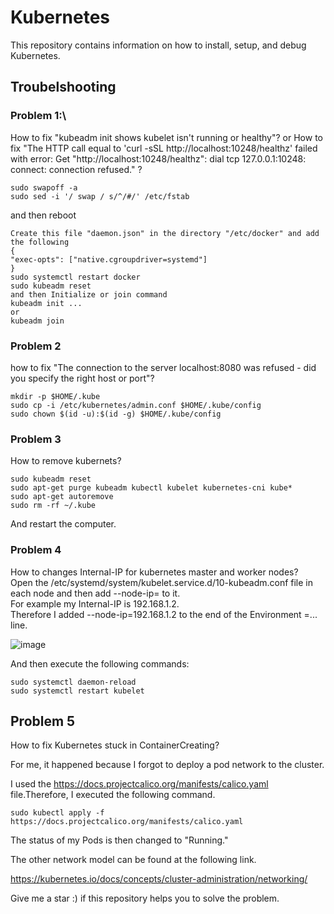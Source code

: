 # Kubernetes
This repository contains information on how to install, setup, and debug Kubernetes.

## Troubelshooting
### Problem 1:\
How to fix "kubeadm init shows kubelet isn't running or healthy"?
or 
How to fix "The HTTP call equal to 'curl -sSL http://localhost:10248/healthz' failed with error: Get "http://localhost:10248/healthz": dial tcp 127.0.0.1:10248: connect: connection refused." ? 
```
sudo swapoff -a
sudo sed -i '/ swap / s/^/#/' /etc/fstab
```
and then reboot
 ```
Create this file "daemon.json" in the directory "/etc/docker" and add the following
{
"exec-opts": ["native.cgroupdriver=systemd"]
}
sudo systemctl restart docker
sudo kubeadm reset
and then Initialize or join command 
kubeadm init ... 
or 
kubeadm join
```
### Problem 2
how to fix "The connection to the server localhost:8080 was refused - did you specify the right host or port"?
```
mkdir -p $HOME/.kube
sudo cp -i /etc/kubernetes/admin.conf $HOME/.kube/config
sudo chown $(id -u):$(id -g) $HOME/.kube/config
```
### Problem 3
How to remove kubernets? 
```
sudo kubeadm reset
sudo apt-get purge kubeadm kubectl kubelet kubernetes-cni kube*   
sudo apt-get autoremove  
sudo rm -rf ~/.kube
```
And restart the computer.
### Problem 4
How to changes Internal-IP for kubernetes master and worker nodes? \
Open the /etc/systemd/system/kubelet.service.d/10-kubeadm.conf file in each node and then add --node-ip=<master or worker node ip > to it. \
For example my Internal-IP is 192.168.1.2. \
Therefore I added --node-ip=192.168.1.2 to the end of the Environment =... line.
 
  
 ![image](https://user-images.githubusercontent.com/87664653/153404157-5a4010f0-61e5-4235-94ee-2c40c9e4ed7c.png)
  

And then execute the following commands:
 ```
 sudo systemctl daemon-reload
 sudo systemctl restart kubelet
 ```
## Problem 5
How to fix Kubernetes stuck in ContainerCreating?

For me, it happened because I forgot to deploy a pod network to the cluster.

I used the https://docs.projectcalico.org/manifests/calico.yaml file.Therefore, I executed the following command. 
 ```
 sudo kubectl apply -f https://docs.projectcalico.org/manifests/calico.yaml
 ```
The status of my Pods is then changed to "Running."
 
The other network model can be found at the following link.
 
 https://kubernetes.io/docs/concepts/cluster-administration/networking/
 
 
 Give me a star :) if this repository helps you to solve the problem.
